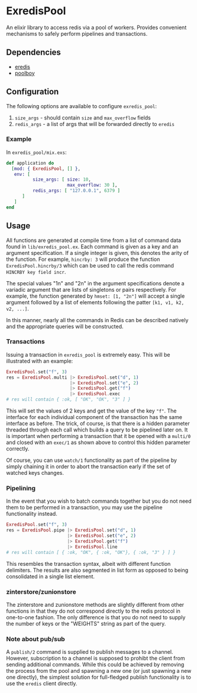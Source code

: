 # ExredisPool

An elixir library to access redis via a pool of workers. Provides
convenient mechanisms to safely perform pipelines and transactions.

## Dependencies

- [eredis](https://github.com/wooga/eredis)
- [poolboy](https://github.com/devinus/poolboy)

## Configuration

The following options are available to configure `exredis_pool`:

1. `size_args` - should contain `size` and `max_overflow` fields
2. `redis_args` - a list of args that will be forwarded directly to `eredis`

### Example

In `exredis_pool/mix.exs`:

```elixir
def application do
  [mod: { ExredisPool, [] },
   env: [
          size_args: [ size: 10,
                       max_overflow: 30 ],
          redis_args: [ "127.0.0.1", 6379 ]
      ]
   ]
end
```

## Usage

All functions are generated at compile time from a list of command
data found in `lib/exredis_pool.ex`. Each command is given as a key
and an argument specification. If a single integer is given, this
denotes the arity of the function. For example, `hincrby: 3` will
produce the function `ExredisPool.hincrby/3` which can be used to call
the redis command `HINCRBY key field incr`.

The special values "1n" and "2n" in the argument specifications denote
a variadic argument that are lists of singletons or pairs
respectively. For example, the function generated by `hmset:
[1, "2n"]` will accept a single argument followed by a list of
elements following the patter `[k1, v1, k2, v2, ...]`.

In this manner, nearly all the commands in Redis can be described
natively and the appropriate queries will be constructed.

### Transactions

Issuing a transaction in `exredis_pool` is extremely easy. This will
be illustrated with an example:

```elixir
ExredisPool.set("f", 3)
res = ExredisPool.multi |> ExredisPool.set("d", 1)
                        |> ExredisPool.set("e", 2)
                        |> ExredisPool.get("f")
                        |> ExredisPool.exec
# res will contain { :ok, [ "OK", "OK", "3" ] }
```

This will set the values of 2 keys and get the value of the key `"f"`.
The interface for each individual component of the transaction has the
same interface as before. The trick, of course, is that there is a
hidden parameter threaded through each call which builds a query to be
pipelined later on. It is important when performing a transaction that
it be opened with a `multi/0` and closed with an `exec/1` as shown
above to control this hidden parameter correctly.

Of course, you can use `watch/1` functionality as part of the pipeline
by simply chaining it in order to abort the transaction early if the
set of watched keys changes.

### Pipelining

In the event that you wish to batch commands together but you do not
need them to be performed in a transaction, you may use the pipeline
functionality instead.

```elixir
ExredisPool.set("f", 3)
res = ExredisPool.pipe |> ExredisPool.set("d", 1)
                       |> ExredisPool.set("e", 2)
                       |> ExredisPool.get("f")
                       |> ExredisPool.line
# res will contain [ { :ok, "OK", { :ok, "OK"}, { :ok, "3" } ] }
```

This resembles the transaction syntax, albeit with different function
delimiters. The results are also segmented in list form as opposed to
being consolidated in a single list element.

### zinterstore/zunionstore

The zinterstore and zunionstore methods are slightly different from
other functions in that they do not correspond directly to the redis
protocol in one-to-one fashion. The only difference is that you do not
need to supply the number of keys or the "WEIGHTS" string as part of
the query.

### Note about pub/sub

A `publish/2` command is supplied to publish messages to a channel.
However, subscription to a channel is supposed to prohibt the client
from sending additional commands. While this could be achieved by
removing the process from the pool and spawning a new one (or just
spawning a new one directly), the simplest solution for full-fledged
publish functionality is to use the `eredis` client directly.
